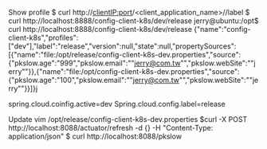 Show profile
$ curl http://<clientIP:port>/<client_application_name>/<profile>/label
$ curl http://localhost:8888/config-client-k8s/dev/release
jerry@ubuntu:/opt$ curl http://localhost:8888/config-client-k8s/dev/release
{"name":"config-client-k8s","profiles":["dev"],"label":"release","version":null,"state":null,"propertySources":[{"name":"file:/opt/release/config-client-k8s-dev.properties","source":{"pkslow.age":"999","pkslow.email":"\"jerry@com.tw\"","pkslow.webSite":"\"jerry\""}},{"name":"file:/opt/config-client-k8s-dev.properties","source":{"pkslow.age":"100","pkslow.email":"\"jerry@com.tw\"","pkslow.webSite":"\"jerry\""}}]}j

spring.cloud.coinfig.active=dev
Spring.cloud.config.label=release


Update 
vim /opt/release/config-client-k8s-dev.properties 
$curl -X POST http://localhost:8088/actuator/refresh -d {} -H "Content-Type: application/json"
$ curl http://localhost:8088/pkslow

